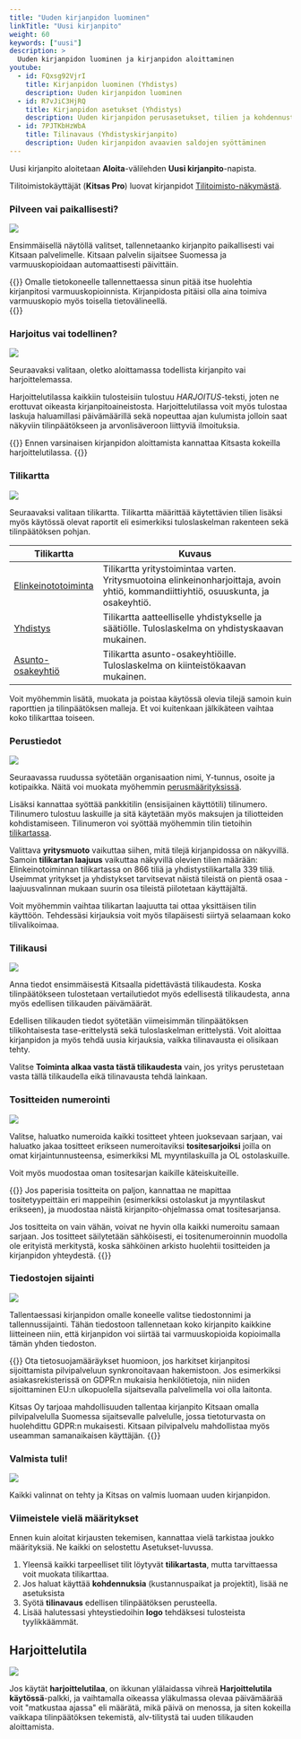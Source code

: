 ```yaml
---
title: "Uuden kirjanpidon luominen"
linkTitle: "Uusi kirjanpito"
weight: 60
keywords: ["uusi"]
description: >
  Uuden kirjanpidon luominen ja kirjanpidon aloittaminen
youtube:
  - id: FQxsg92VjrI
    title: Kirjanpidon luominen (Yhdistys)
    description: Uuden kirjanpidon luominen
  - id: R7vJiC3HjRQ
    title: Kirjanpidon asetukset (Yhdistys)
    description: Uuden kirjanpidon perusasetukset, tilien ja kohdennusten muokkaaminen
  - id: 7PJTKbHzWbA
    title: Tilinavaus (Yhdistyskirjanpito)
    description: Uuden kirjanpidon avaavien saldojen syöttäminen
---
```


Uusi kirjanpito aloitetaan **Aloita**-välilehden **Uusi kirjanpito**-napista.

Tilitoimistokäyttäjät (**Kitsas Pro**) luovat kirjanpidot [Tilitoimisto-näkymästä](/docs/toimisto).

### Pilveen vai paikallisesti?

![](/img/fi/aloitus/uusi/1omapilvi.png)

Ensimmäisellä näytöllä valitset, tallennetaanko kirjanpito paikallisesti vai Kitsaan palvelimelle. Kitsaan palvelin sijaitsee Suomessa ja varmuuskopioidaan automaattisesti päivittäin.

{{<alert title="Huolehdi paikallisen kirjanpidon varmuuskopioinnista" color="danger">}}
Omalle tietokoneelle tallennettaessa sinun pitää itse huolehtia kirjanpitosi varmuuskopioinnista. Kirjanpidosta pitäisi olla aina toimiva varmuuskopio myös toisella tietovälineellä.  
{{</alert>}}

### Harjoitus vai todellinen?

![](/img/fi/aloitus/uusi/2harjoitus.png)

Seuraavaksi valitaan, oletko aloittamassa todellista kirjanpito vai harjoittelemassa.

Harjoittelutilassa kaikkiin tulosteisiin tulostuu _HARJOITUS_-teksti, joten ne erottuvat oikeasta kirjanpitoaineistosta. Harjoittelutilassa voit myös tulostaa laskuja haluamillasi päivämäärillä sekä nopeuttaa ajan kulumista jolloin saat näkyviin tilinpäätökseen ja arvonlisäveroon liittyviä ilmoituksia.

{{<alert title="Kokeile ensin">}}
Ennen varsinaisen kirjanpidon aloittamista kannattaa Kitsasta kokeilla harjoittelutilassa.
{{</alert>}}

### Tilikartta

![](/img/fi/aloitus/uusi/3tilikartta.png)

Seuraavaksi valitaan tilikartta. Tilikartta määrittää käytettävien tilien lisäksi
myös käytössä olevat raportit eli esimerkiksi tuloslaskelman rakenteen sekä
tilinpäätöksen pohjan.

| Tilikartta         | Kuvaus                                                                                                                              |
| ------------------ | ----------------------------------------------------------------------------------------------------------------------------------- |
| [Elinkeinototoiminta](/files/Tililuettelo_yritys.pdf)  | Tilikartta yritystoimintaa varten. Yritysmuotoina elinkeinonharjoittaja, avoin yhtiö, kommandiittiyhtiö, osuuskunta, ja osakeyhtiö. |
| [Yhdistys](/files/Tililuettelo_yhdistys.pdf)           | Tilikartta aatteelliselle yhdistykselle ja säätiölle. Tuloslaskelma on yhdistyskaavan mukainen.                                     |
| [Asunto-osakeyhtiö](/files/Tililuettelo_asoy.pdf)  | Tilikartta asunto-osakeyhtiöille. Tuloslaskelma on kiinteistökaavan mukainen.                                                       |

Voit myöhemmin lisätä, muokata ja poistaa käytössä olevia tilejä samoin kuin
raporttien ja tilinpäätöksen malleja. Et voi kuitenkaan jälkikäteen vaihtaa koko tilikarttaa toiseen.

### Perustiedot

![](/img/fi/aloitus/uusi/4tiedot.png)

Seuraavassa ruudussa syötetään organisaation nimi, Y-tunnus, osoite ja kotipaikka. Näitä voi muokata
myöhemmin [perusmäärityksissä](/maaritykset/perusvalinnat/).

Lisäksi kannattaa syöttää pankkitilin (ensisijainen käyttötili) tilinumero. Tilinumero tulostuu laskuille ja
sitä käytetään myös maksujen ja tiliotteiden kohdistamiseen. Tilinumeron voi syöttää myöhemmin
tilin tietoihin [tilikartassa](/maaritykset/tilikartta).

Valittava **yritysmuoto** vaikuttaa siihen, mitä tilejä kirjanpidossa on näkyvillä. Samoin **tilikartan laajuus** vaikuttaa näkyvillä olevien tilien määrään: Elinkeinotoiminnan tilikartassa on 866 tiliä ja yhdistystilikartalla 339 tiliä. Useimmat yritykset ja yhdistykset tarvitsevat näistä tileistä on pientä osaa - laajuusvalinnan mukaan suurin osa tileistä piilotetaan käyttäjältä.

Voit myöhemmin vaihtaa tilikartan laajuutta tai ottaa yksittäisen tilin käyttöön. Tehdessäsi kirjauksia voit myös tilapäisesti siirtyä selaamaan koko tilivalikoimaa.

### Tilikausi

![](/img/fi/aloitus/uusi/5tilikausi.png)

Anna tiedot ensimmäisestä Kitsaalla pidettävästä tilikaudesta. Koska tilinpäätökseen tulostetaan vertailutiedot myös edellisestä tilikaudesta, anna myös edellisen tilikauden
päivämäärät.

Edellisen tilikauden tiedot syötetään viimeisimmän tilinpäätöksen tilikohtaisesta
tase-erittelystä sekä tuloslaskelman erittelystä. Voit aloittaa kirjanpidon ja myös tehdä
uusia kirjauksia, vaikka tilinavausta ei olisikaan tehty.

Valitse **Toiminta alkaa vasta tästä tilikaudesta** vain, jos yritys perustetaan vasta tällä tilikaudella eikä tilinavausta tehdä lainkaan.

### Tositteiden numerointi

![](/img/fi/aloitus/uusi/6numerointi.png)

Valitse, haluatko numeroida kaikki tositteet yhteen juoksevaan sarjaan, vai haluatko jakaa tositteet erikseen numeroitaviksi **tositesarjoiksi** joilla on omat kirjaintunnusteensa, esimerkiksi ML myyntilaskuilla ja OL ostolaskuille.

Voit myös muodostaa oman tositesarjan kaikille käteiskuiteille.

{{<alert title="Kannattaako käyttää tositesarjoja?">}}
Jos paperisia tositteita on paljon, kannattaa ne mapittaa tositetyypeittäin eri mappeihin (esimerkiksi ostolaskut ja myyntilaskut erikseen), ja muodostaa näistä kirjanpito-ohjelmassa omat tositesarjansa.

Jos tositteita on vain vähän, voivat ne hyvin olla kaikki numeroitu samaan sarjaan. Jos tositteet säilytetään sähköisesti, ei tositenumeroinnin muodolla ole erityistä merkitystä, koska sähköinen arkisto huolehtii tositteiden ja kirjanpidon yhteydestä.
{{</alert>}}

### Tiedostojen sijainti

![](/img/fi/aloitus/uusi/7sijainti.png)

Tallentaessasi kirjanpidon omalle koneelle valitse tiedostonnimi ja tallennussijainti. Tähän tiedostoon tallennetaan koko kirjanpito kaikkine liitteineen niin, että kirjanpidon voi siirtää tai varmuuskopioida kopioimalla tämän yhden tiedoston.

{{<alert title="Kirjanpito pilvipalvelussa" color="danger">}}
Ota tietosuojamääräykset huomioon, jos harkitset kirjanpitosi sijoittamista pilvipalveluun synkronoitavaan hakemistoon. Jos esimerkiksi asiakasrekisterissä on GDPR:n mukaisia henkilötietoja, niin niiden sijoittaminen EU:n ulkopuolella sijaitsevalla palvelimella voi olla laitonta.

Kitsas Oy tarjoaa mahdollisuuden tallentaa kirjanpito Kitsaan omalla pilvipalvelulla Suomessa sijaitsevalle palvelulle, jossa tietoturvasta on huolehdittu GDPR:n mukaisesti. Kitsaan pilvipalvelu mahdollistaa myös useamman samanaikaisen käyttäjän.
{{</alert>}}

### Valmista tuli!

![](/img/fi/aloitus/uusi/8valmis.png)

Kaikki valinnat on tehty ja Kitsas on valmis luomaan uuden kirjanpidon.

### Viimeistele vielä määritykset

Ennen kuin aloitat kirjausten tekemisen, kannattaa vielä tarkistaa joukko
määrityksiä. Ne kaikki on selostettu Asetukset-luvussa.

1. Yleensä kaikki tarpeelliset tilit löytyvät **tilikartasta**, mutta tarvittaessa voit muokata tilikarttaa.
2. Jos haluat käyttää **kohdennuksia** (kustannuspaikat ja projektit), lisää ne asetuksista
3. Syötä **tilinavaus** edellisen tilinpäätöksen perusteella.
4. Lisää halutessasi yhteystiedoihin **logo** tehdäksesi tulosteista tyylikkäämmät.

## Harjoittelutila

![](/img/fi/aloitus/uusi/harjoittelutila.png)

Jos käytät **harjoittelutilaa**, on ikkunan ylälaidassa vihreä **Harjoittelutila käytössä**-palkki,
ja vaihtamalla oikeassa yläkulmassa olevaa päivämäärää voit "matkustaa ajassa" eli määrätä, mikä päivä
on menossa, ja siten kokeilla vaikkapa tilinpäätöksen tekemistä, alv-tilitystä tai uuden tilikauden aloittamista.

